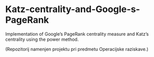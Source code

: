 # Katz-centrality-and-Google-s-PageRank

Implementation of  Google’s PageRank centrality measure and Katz’s centrality using the power method.

(Repozitorij namenjen projektu pri predmetu Operacijske raziskave.)
